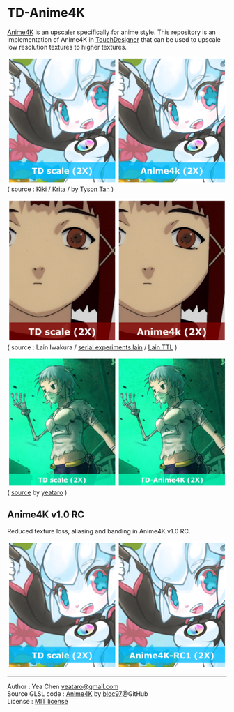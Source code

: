 TD-Anime4K
===
[Anime4K](https://github.com/bloc97/Anime4K) is an upscaler specifically for anime style. This repository is an implementation of Anime4K in [TouchDesigner](http://www.derivative.ca/) that can be used to upscale low resolution textures to higher textures.

![](./img/exp4.png)
( source : [Kiki](https://krita.org/en/about/kiki/) / [Krita](https://krita.org/) / by [Tyson Tan](https://www.deviantart.com/tysontan) )

![](./img/exp2.png)
( source : Lain Iwakura / [serial experiments lain](https://en.wikipedia.org/wiki/Serial_Experiments_Lain) / [Lain TTL](https://www.nbcuni.co.jp/rondorobe/anime/lain/ttl/) )

![](./img/exp3.png)
( [source](https://www.pixiv.net/member_illust.php?mode=medium&illust_id=43169932) by [yeataro](https://www.pixiv.net/member.php?id=833836) )

## Anime4K v1.0 RC
Reduced texture loss, aliasing and banding in Anime4K v1.0 RC.

![](./img/exp4_RC1.png)

---
Author : Yea Chen <yeataro@gmail.com> \
Source GLSL code : [Anime4K](https://github.com/bloc97/Anime4K) by [bloc97](https://github.com/bloc97)@GitHub \
License : [MIT license](https://github.com/yeataro/TD-Anime4K/blob/master/LICENSE)